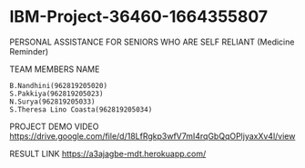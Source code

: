 # IBM-Project-36460-1664355807

PERSONAL ASSISTANCE FOR SENIORS WHO ARE SELF RELIANT
(Medicine Reminder)

TEAM MEMBERS NAME

    B.Nandhini(962819205020)
    S.Pakkiya(962819205023)
    N.Surya(962819205033)
    S.Theresa Lino Coasta(962819205034)
    
 PROJECT DEMO VIDEO 
 https://drive.google.com/file/d/18LfRgkp3wfV7mI4rqGbQqOPljyaxXv4l/view

RESULT LINK
https://a3ajagbe-mdt.herokuapp.com/
